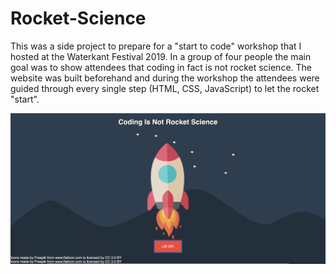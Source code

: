 # Rocket-Science
This was a side project to prepare for a "start to code" workshop that I hosted at the Waterkant Festival 2019. In a group of four people the main goal was to show attendees that coding in fact is not rocket science. The website was built beforehand and during the workshop the attendees were guided through every single step (HTML, CSS, JavaScript) to let the rocket "start".

![Screenshot from Project](images/Screenshot.png)
